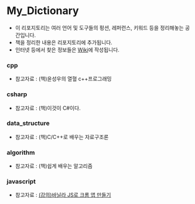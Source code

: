 # My_Dictionary

 - 이 리포지토리는 여러 언어 및 도구들의 펑션, 레퍼런스, 키워드 등을 정리해놓는 공간입니다.
 - 책을 정리한 내용은 리포지토리에 추가됩니다.
 - 인터넷 등에서 찾은 정보들은 [Wiki](https://github.com/seonhjeo/My_Dictionary/wiki)에 작성됩니다.

### cpp
 - 참고자료 : (책)윤성우의 열혈 c++프로그래밍
 
### csharp
 - 참고자료 : (책)이것이 C#이다.
 
### data_structure
 - 참고자료 : (책)C/C++로 배우는 자료구조론
 
### algorithm
 - 참고자료 : (책)쉽게 배우는 알고리즘 
 
### javascript
 - 참고자료 : [(강의)바닐라 JS로 크롬 앱 만들기](https://nomadcoders.co/javascript-for-beginners)
